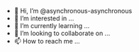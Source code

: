 - 👋 Hi, I’m @asynchronous-asynchronous
- 👀 I’m interested in ...
- 🌱 I’m currently learning ...
- 💞️ I’m looking to collaborate on ...
- 📫 How to reach me ...

<!---
asynchronous-asynchronous/asynchronous-asynchronous is a ✨ special ✨ repository because its `README.md` (this file) appears on your GitHub profile.
You can click the Preview link to take a look at your changes.
--->
